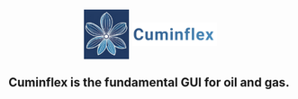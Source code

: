 <h1 align="center">
 <img src="https://github.com/Uygur-code/cuminflex/blob/main/cuminflex_logo.jpg" width=80 align="center"> <img src="https://github.com/Uygur-code/cuminflex/blob/main/cuminflex_name.jpg" width=150 align="center">
</h1> 
<h2 class="display-4"> Cuminflex is the fundamental GUI for oil and gas.</h2>
